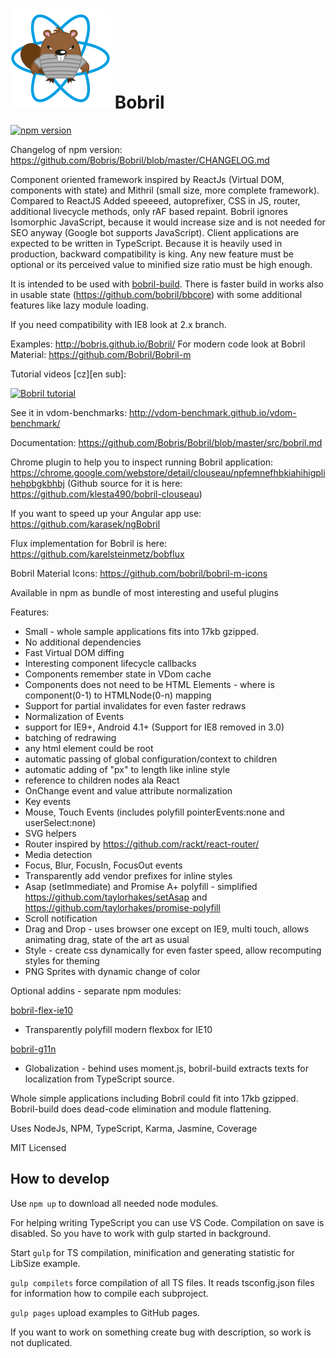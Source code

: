![Bobril Logo](https://raw.githubusercontent.com/Bobris/Bobril/master/logo.png)
Bobril
======

[![npm version](https://badge.fury.io/js/bobril.svg)](https://badge.fury.io/js/bobril)

Changelog of npm version: https://github.com/Bobris/Bobril/blob/master/CHANGELOG.md

Component oriented framework inspired by ReactJs (Virtual DOM, components with state) and Mithril (small size, more complete framework). Compared to ReactJS Added speeeed, autoprefixer, CSS in JS, router, additional livecycle methods, only rAF based repaint.
Bobril ignores Isomorphic JavaScript, because it would increase size and is not needed for SEO anyway (Google bot supports JavaScript). Client applications are expected to be written in TypeScript.
Because it is heavily used in production, backward compatibility is king. Any new feature must be optional or its perceived value to minified size ratio must be high enough.

It is intended to be used with [bobril-build](https://github.com/Bobris/bobril-build). There is faster build in works also in usable state (https://github.com/bobril/bbcore) with some additional features like lazy module loading.

If you need compatibility with IE8 look at 2.x branch.

Examples: http://bobris.github.io/Bobril/
For modern code look at Bobril Material: https://github.com/Bobril/Bobril-m

Tutorial videos [cz][en sub]:

[![Bobril tutorial](https://i.ytimg.com/vi/OV6Su7wauVA/hqdefault.jpg?sqp=-oaymwEXCNACELwBSFryq4qpAwkIARUAAIhCGAE=&rs=AOn4CLC3ND2Ig4ihIKtsV8xe4BVXztqQ9w)](https://www.youtube.com/playlist?list=PLNswFMwJJR39BvE5NuYmEiVvUmzwhZqZa)

See it in vdom-benchmarks: http://vdom-benchmark.github.io/vdom-benchmark/

Documentation: https://github.com/Bobris/Bobril/blob/master/src/bobril.md

Chrome plugin to help you to inspect running Bobril application: https://chrome.google.com/webstore/detail/clouseau/npfemnefhbkiahihigplihehpbgkbhbj
(Github source for it is here: https://github.com/klesta490/bobril-clouseau)

If you want to speed up your Angular app use: https://github.com/karasek/ngBobril

Flux implementation for Bobril is here: https://github.com/karelsteinmetz/bobflux

Bobril Material Icons: https://github.com/bobril/bobril-m-icons

Available in npm as bundle of most interesting and useful plugins

Features:

* Small - whole sample applications fits into 17kb gzipped.
* No additional dependencies
* Fast Virtual DOM diffing
* Interesting component lifecycle callbacks
* Components remember state in VDom cache
* Components does not need to be HTML Elements - where is component(0-1) to HTMLNode(0-n) mapping
* Support for partial invalidates for even faster redraws
* Normalization of Events
* support for IE9+, Android 4.1+ (Support for IE8 removed in 3.0)
* batching of redrawing
* any html element could be root
* automatic passing of global configuration/context to children
* automatic adding of "px" to length like inline style
* reference to children nodes ala React
* OnChange event and value attribute normalization
* Key events
* Mouse, Touch Events (includes polyfill pointerEvents:none and userSelect:none)
* SVG helpers
* Router inspired by https://github.com/rackt/react-router/
* Media detection
* Focus, Blur, FocusIn, FocusOut events
* Transparently add vendor prefixes for inline styles
* Asap (setImmediate) and Promise A+ polyfill - simplified https://github.com/taylorhakes/setAsap and https://github.com/taylorhakes/promise-polyfill
* Scroll notification
* Drag and Drop - uses browser one except on IE9, multi touch, allows animating drag, state of the art as usual
* Style - create css dynamically for even faster speed, allow recomputing styles for theming
* PNG Sprites with dynamic change of color

Optional addins - separate npm modules:

[bobril-flex-ie10](https://github.com/Bobris/Bobril/tree/master/packageFlexIE10)

* Transparently polyfill modern flexbox for IE10

[bobril-g11n](https://github.com/Bobris/bobril-g11n)

* Globalization - behind uses moment.js, bobril-build extracts texts for localization from TypeScript source.

Whole simple applications including Bobril could fit into 17kb gzipped. Bobril-build does dead-code elimination and module flattening.

Uses NodeJs, NPM, TypeScript, Karma, Jasmine, Coverage

MIT Licensed

## How to develop

Use `npm up` to download all needed node modules.

For helping writing TypeScript you can use VS Code. Compilation on save is disabled. So you have to work with gulp started in background.

Start `gulp` for TS compilation, minification and generating statistic for LibSize example.

`gulp compilets` force compilation of all TS files. It reads tsconfig.json files for information how to compile each subproject.

`gulp pages` upload examples to GitHub pages.

If you want to work on something create bug with description, so work is not duplicated.
